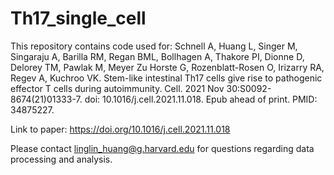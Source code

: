 # Th17_single_cell

This repository contains code used for:
Schnell A, Huang L, Singer M, Singaraju A, Barilla RM, Regan BML, Bollhagen A, Thakore PI, Dionne D, Delorey TM, Pawlak M, Meyer Zu Horste G, Rozenblatt-Rosen O, Irizarry RA, Regev A, Kuchroo VK. Stem-like intestinal Th17 cells give rise to pathogenic effector T cells during autoimmunity. Cell. 2021 Nov 30:S0092-8674(21)01333-7. doi: 10.1016/j.cell.2021.11.018. Epub ahead of print. PMID: 34875227.

Link to paper: https://doi.org/10.1016/j.cell.2021.11.018 

Please contact linglin_huang@g.harvard.edu for questions regarding data processing and analysis.
